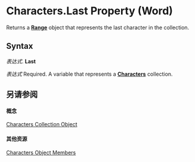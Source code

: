 
# Characters.Last Property (Word)

Returns a  **[Range](15a7a1c4-5f3f-5b6e-60e9-29688de3f274.md)** object that represents the last character in the collection.


## Syntax

 _表达式_. **Last**

 _表达式_ Required. A variable that represents a **[Characters](6d22ae7a-128d-134d-9136-1cdd5a8d9941.md)** collection.


## 另请参阅


#### 概念


[Characters Collection Object](6d22ae7a-128d-134d-9136-1cdd5a8d9941.md)
#### 其他资源


[Characters Object Members](http://msdn.microsoft.com/library/ed124528-c264-2ce7-d479-a5c11e92dc78%28Office.15%29.aspx)